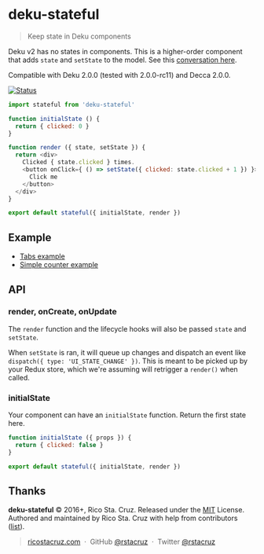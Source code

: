 # deku-stateful

> Keep state in Deku components

Deku v2 has no states in components. This is a higher-order component that adds `state` and `setState` to the model.
See this [conversation here](https://github.com/dekujs/deku/issues/337#issuecomment-168034492).

Compatible with Deku 2.0.0 (tested with 2.0.0-rc11) and Decca 2.0.0.

[![Status](https://travis-ci.org/rstacruz/deku-stateful.svg?branch=master)](https://travis-ci.org/rstacruz/deku-stateful "See test builds")

```js
import stateful from 'deku-stateful'

function initialState () {
  return { clicked: 0 }
}

function render ({ state, setState }) {
  return <div>
    Clicked { state.clicked } times.
    <button onClick={ () => setState({ clicked: state.clicked + 1 }) }>
      Click me
    </button>
  </div>
}

export default stateful({ initialState, render })
```

## Example

- [Tabs example](https://jsfiddle.net/rstacruz/jwLncxfd/)
- [Simple counter example](https://jsfiddle.net/rstacruz/m6mkac75/)

## API

### render, onCreate, onUpdate

The `render` function and the lifecycle hooks will also be passed `state` and `setState`.

When `setState` is ran, it will queue up changes and dispatch an event like `dispatch({ type: 'UI_STATE_CHANGE' })`. This is meant to be picked up by your Redux store, which we're assuming will retrigger a `render()` when called.

### initialState

Your component can have an `initialState` function. Return the first state here.

```js
function initialState ({ props }) {
  return { clicked: false }
}

export default stateful({ initialState, render })
```

## Thanks

**deku-stateful** © 2016+, Rico Sta. Cruz. Released under the [MIT] License.<br>
Authored and maintained by Rico Sta. Cruz with help from contributors ([list][contributors]).

> [ricostacruz.com](http://ricostacruz.com) &nbsp;&middot;&nbsp;
> GitHub [@rstacruz](https://github.com/rstacruz) &nbsp;&middot;&nbsp;
> Twitter [@rstacruz](https://twitter.com/rstacruz)

[MIT]: http://mit-license.org/
[contributors]: http://github.com/rstacruz/deku-stateful/contributors
